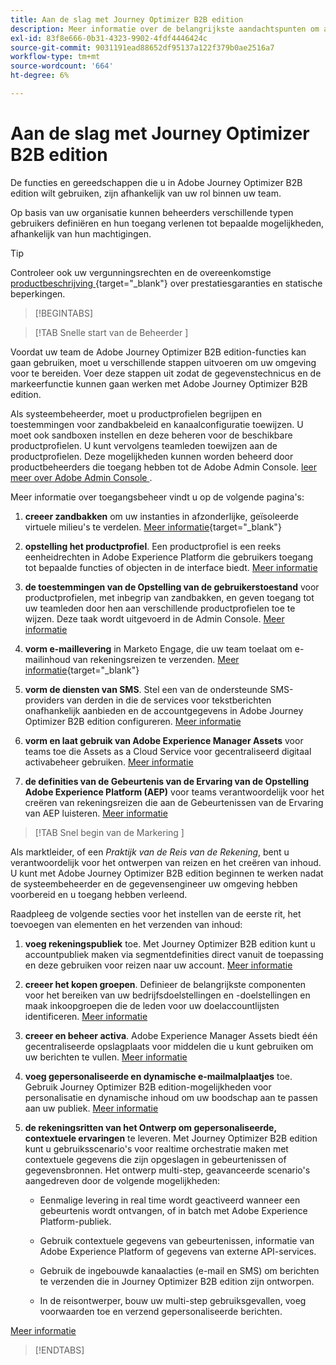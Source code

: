 ```yaml
---
title: Aan de slag met Journey Optimizer B2B edition
description: Meer informatie over de belangrijkste aandachtspunten om als nieuwe gebruiker aan de slag te gaan met de B2B-editie van Journey Optimizer.
exl-id: 83f8e666-0b31-4323-9902-4fdf4446424c
source-git-commit: 9031191ead88652df95137a122f379b0ae2516a7
workflow-type: tm+mt
source-wordcount: '664'
ht-degree: 6%

---
```


# Aan de slag met Journey Optimizer B2B edition

De functies en gereedschappen die u in Adobe Journey Optimizer B2B edition wilt gebruiken, zijn afhankelijk van uw rol binnen uw team.

Op basis van uw organisatie kunnen beheerders verschillende typen gebruikers definiëren en hun toegang verlenen tot bepaalde mogelijkheden, afhankelijk van hun machtigingen.

>[!TIP]
>
>Controleer ook uw vergunningsrechten en de overeenkomstige [ productbeschrijving ](https://helpx.adobe.com/legal/product-descriptions/adobe-journey-optimizer-b2b.html){target="_blank"} over prestatiesgaranties en statische beperkingen.

>[!BEGINTABS]

>[!TAB  Snelle start van de Beheerder ]

Voordat uw team de Adobe Journey Optimizer B2B edition-functies kan gaan gebruiken, moet u verschillende stappen uitvoeren om uw omgeving voor te bereiden. Voer deze stappen uit zodat de gegevenstechnicus en de markeerfunctie kunnen gaan werken met Adobe Journey Optimizer B2B edition.

Als systeembeheerder, moet u productprofielen begrijpen en toestemmingen voor zandbakbeleid en kanaalconfiguratie toewijzen. U moet ook sandboxen instellen en deze beheren voor de beschikbare productprofielen. U kunt vervolgens teamleden toewijzen aan de productprofielen. Deze mogelijkheden kunnen worden beheerd door productbeheerders die toegang hebben tot de Adobe Admin Console. [ leer meer over Adobe Admin Console ](https://helpx.adobe.com/nl/enterprise/using/admin-console.html).

Meer informatie over toegangsbeheer vindt u op de volgende pagina&#39;s:

1. **creeer zandbakken** om uw instanties in afzonderlijke, geïsoleerde virtuele milieu&#39;s te verdelen. [Meer informatie](https://experienceleague.adobe.com/en/docs/experience-platform/sandbox/home#understanding-sandboxes){target="_blank"}

1. **opstelling het productprofiel**. Een productprofiel is een reeks eenheidrechten in Adobe Experience Platform die gebruikers toegang tot bepaalde functies of objecten in de interface biedt. [Meer informatie](../admin/user-management.md#create-the-marketo-engage-product-profile)

1. **de toestemmingen van de Opstelling van de gebruikerstoestand** voor productprofielen, met inbegrip van zandbakken, en geven toegang tot uw teamleden door hen aan verschillende productprofielen toe te wijzen. Deze taak wordt uitgevoerd in de Admin Console. [Meer informatie](../admin/user-management.md#create-a-user-group)

1. **vorm e-maillevering** in Marketo Engage, die uw team toelaat om e-mailinhoud van rekeningsreizen te verzenden. [Meer informatie](https://experienceleague.adobe.com/en/docs/marketo/using/getting-started/initial-setup/setup-steps#ensure-email-deliverability){target="_blank"}

1. **vorm de diensten van SMS**. Stel een van de ondersteunde SMS-providers van derden in die de services voor tekstberichten onafhankelijk aanbieden en de accountgegevens in Adobe Journey Optimizer B2B edition configureren. [Meer informatie](../admin/configure-channels-sms.md)

1. **vorm en laat gebruik van Adobe Experience Manager Assets** voor teams toe die Assets as a Cloud Service voor gecentraliseerd digitaal activabeheer gebruiken. [Meer informatie](../admin/configure-aem-repositories.md)

1. **de definities van de Gebeurtenis van de Ervaring van de Opstelling Adobe Experience Platform (AEP)** voor teams verantwoordelijk voor het creëren van rekeningsreizen die aan de Gebeurtenissen van de Ervaring van AEP luisteren. [Meer informatie](../admin/configure-aep-events.md)

>[!TAB  Snel begin van de Markering ]

Als marktleider, of een _Praktijk van de Reis van de Rekening_, bent u verantwoordelijk voor het ontwerpen van reizen en het creëren van inhoud. U kunt met Adobe Journey Optimizer B2B edition beginnen te werken nadat de systeembeheerder en de gegevensengineer uw omgeving hebben voorbereid en u toegang hebben verleend.

Raadpleeg de volgende secties voor het instellen van de eerste rit, het toevoegen van elementen en het verzenden van inhoud:

1. **voeg rekeningspubliek** toe. Met Journey Optimizer B2B edition kunt u accountpubliek maken via segmentdefinities direct vanuit de toepassing en deze gebruiken voor reizen naar uw account. [Meer informatie](../audiences/account-audience-overview.md)

1. **creeer het kopen groepen**. Definieer de belangrijkste componenten voor het bereiken van uw bedrijfsdoelstellingen en -doelstellingen en maak inkoopgroepen die de leden voor uw doelaccountlijsten identificeren. [Meer informatie](../buying-groups/buying-groups-overview.md)

1. **creeer en beheer activa**. Adobe Experience Manager Assets biedt één gecentraliseerde opslagplaats voor middelen die u kunt gebruiken om uw berichten te vullen. [Meer informatie](../content/assets-overview.md)

1. **voeg gepersonaliseerde en dynamische e-mailmalplaatjes** toe. Gebruik Journey Optimizer B2B edition-mogelijkheden voor personalisatie en dynamische inhoud om uw boodschap aan te passen aan uw publiek. [Meer informatie](../content/email-templates.md)

1. **de rekeningsritten van het Ontwerp om gepersonaliseerde, contextuele ervaringen** te leveren. Met Journey Optimizer B2B edition kunt u gebruiksscenario&#39;s voor realtime orchestratie maken met contextuele gegevens die zijn opgeslagen in gebeurtenissen of gegevensbronnen. Het ontwerp multi-step, geavanceerde scenario&#39;s aangedreven door de volgende mogelijkheden:

   * Eenmalige levering in real time wordt geactiveerd wanneer een gebeurtenis wordt ontvangen, of in batch met Adobe Experience Platform-publiek.

   * Gebruik contextuele gegevens van gebeurtenissen, informatie van Adobe Experience Platform of gegevens van externe API-services.

   * Gebruik de ingebouwde kanaalacties (e-mail en SMS) om berichten te verzenden die in Journey Optimizer B2B edition zijn ontworpen.

   * In de reisontwerper, bouw uw multi-step gebruiksgevallen, voeg voorwaarden toe en verzend gepersonaliseerde berichten.

[Meer informatie](../journeys/journey-overview.md)

>[!ENDTABS]
